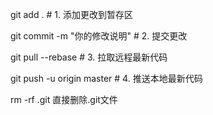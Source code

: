 git add .                        # 1. 添加更改到暂存区

git commit -m "你的修改说明"     # 2. 提交更改

git pull --rebase               # 3. 拉取远程最新代码

git push -u origin master  # 4. 推送本地最新代码

rm -rf .git 直接删除.git文件
